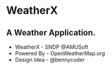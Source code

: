 # WeatherX
## A Weather Application.

- WeatherX - SNDP @AMUSoft
- Powered By - OpenWeatherMap.org
- Design Idea - @bennycoder
